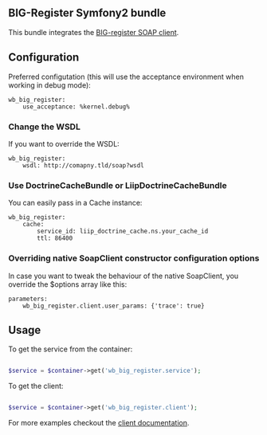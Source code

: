 BIG-Register Symfony2 bundle
----------------------------

This bundle integrates the [BIG-register SOAP client](https://github.com/waarneembemiddeling/bigregister-soap).

## Configuration

Preferred configutation (this will use the acceptance environment when working in debug mode):

    wb_big_register:
        use_acceptance: %kernel.debug%

### Change the WSDL

If you want to override the WSDL:

    wb_big_register:
        wsdl: http://comapny.tld/soap?wsdl

### Use DoctrineCacheBundle or LiipDoctrineCacheBundle

You can easily pass in a Cache instance:

    wb_big_register:
        cache:
            service_id: liip_doctrine_cache.ns.your_cache_id
            ttl: 86400

### Overriding native SoapClient constructor configuration options

In case you want to tweak the behaviour of the native SoapClient, you override the $options array like this:

    parameters:
        wb_big_register.client.user_params: {'trace': true}

## Usage

To get the service from the container:

```php

$service = $container->get('wb_big_register.service');

```

To get the client:

```php

$service = $container->get('wb_big_register.client');

```

For more examples checkout the [client documentation](https://github.com/waarneembemiddeling/bigregister-soap).
